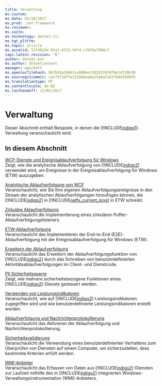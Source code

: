 ```yaml
---
title: Verwaltung
ms.custom: 
ms.date: 03/30/2017
ms.prod: .net-framework
ms.reviewer: 
ms.suite: 
ms.technology: dotnet-clr
ms.tgt_pltfrm: 
ms.topic: article
ms.assetid: 52f4825b-91a2-4f23-94f4-cfd76a7980cf
caps.latest.revision: "6"
author: dotnet-bot
ms.author: dotnetcontent
manager: wpickett
ms.openlocfilehash: 06fb93e30467ce890be11826329f678e1d720b39
ms.sourcegitcommit: ce279f2d7fe2220e6ea0a25a8a7a5370ddf8d9f0
ms.translationtype: MT
ms.contentlocale: de-DE
ms.lasthandoff: 12/02/2017
---
```

# <a name="management"></a>Verwaltung
Dieser Abschnitt enthält Beispiele, in denen die [!INCLUDE[indigo1](../../../../includes/indigo1-md.md)]-Verwaltung veranschaulicht wird.  
  
## <a name="in-this-section"></a>In diesem Abschnitt  
 [WCF-Dienste und Ereignisablaufverfolgung für Windows](../../../../docs/framework/wcf/samples/wcf-services-and-event-tracing-for-windows.md)  
 Zeigt, wie die analytische Ablaufverfolgung von [!INCLUDE[indigo2](../../../../includes/indigo2-md.md)] verwendet wird, um Ereignisse in der Ereignisablaufverfolgung für Windows (ETW) auszugeben.  
  
 [Analytische Ablaufverfolgung von WCF](../../../../docs/framework/wcf/samples/wcf-analytic-tracing.md)  
 Veranschaulicht, wie Sie Ihre eigenen Ablaufverfolgungsereignisse in den Stream der analytischen Ablaufverfolgungen hinzufügen können, die [!INCLUDE[indigo2](../../../../includes/indigo2-md.md)] in [!INCLUDE[netfx_current_long](../../../../includes/netfx-current-long-md.md)] in ETW schreibt.  
  
 [Zirkuläre Ablaufverfolgung](../../../../docs/framework/wcf/samples/circular-tracing.md)  
 Veranschaulicht die Implementierung eines zirkulären Puffer-Ablaufverfolgungslisteners.  
  
 [ETW-Ablaufverfolgung](../../../../docs/framework/wcf/samples/etw-tracing.md)  
 Veranschaulicht das Implementieren der End-to-End (E2E)-Ablaufverfolgung mit der Ereignisablaufverfolgung für Windows (ETW).  
  
 [Erweitern der Ablaufverfolgung](../../../../docs/framework/wcf/samples/extending-tracing.md)  
 Veranschaulicht das Erweitern der Ablaufverfolgungsfunktion von [!INCLUDE[indigo2](../../../../includes/indigo2-md.md)] durch das Schreiben von benutzerdefinierten Aktivitätsablaufverfolgungen im Client- und Dienstcode.  
  
 [PII Sicherheitssperre](../../../../docs/framework/wcf/samples/pii-security-lockdown.md)  
 Zeigt, wie mehrere sicherheitsbezogene Funktionen eines [!INCLUDE[indigo2](../../../../includes/indigo2-md.md)]-Diensts gesteuert werden.  
  
 [Verwenden von Leistungsindikatoren](../../../../docs/framework/wcf/samples/using-performance-counters.md)  
 Veranschaulicht, wie auf [!INCLUDE[indigo2](../../../../includes/indigo2-md.md)]-Leistungsindikatoren zugegriffen wird und wie benutzerdefinierte Leistungsindikatoren erstellt werden.  
  
 [Ablaufverfolgung und Nachrichtenprotokollierung](../../../../docs/framework/wcf/samples/tracing-and-message-logging.md)  
 Veranschaulicht das Aktivieren der Ablaufverfolgung und Nachrichtenprotokollierung.  
  
 [Sicherheitsvalidierung](../../../../docs/framework/wcf/samples/security-validation.md)  
 Veranschaulicht die Verwendung eines benutzerdefinierten Verhaltens zum Überprüfen von Diensten auf einem Computer, um sicherzustellen, dass bestimmte Kriterien erfüllt werden.  
  
 [WMI-Anbieter](../../../../docs/framework/wcf/samples/wmi-provider.md)  
 Veranschaulicht das Erfassen von Daten aus [!INCLUDE[indigo2](../../../../includes/indigo2-md.md)]-Diensten zur Laufzeit mithilfe des in [!INCLUDE[indigo2](../../../../includes/indigo2-md.md)] integrierten Windows-Verwaltungsinstrumentation (WMI)-Anbieters.
